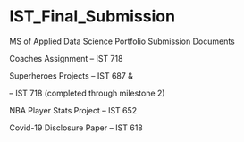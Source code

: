 # IST_Final_Submission

MS of Applied Data Science Portfolio Submission Documents

Coaches Assignment
– IST 718 

Superheroes Projects 
– IST 687 & 

– IST 718 (completed through milestone 2)

NBA Player Stats Project 
– IST 652 

Covid-19 Disclosure Paper 
– IST 618 
